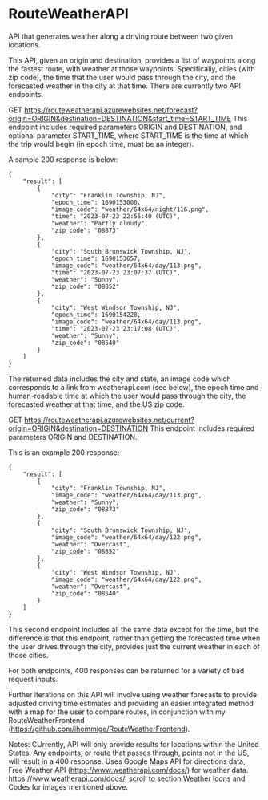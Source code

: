 # RouteWeatherAPI
API that generates weather along a driving route between two given locations.

This API, given an origin and destination, provides a list of waypoints along the fastest route, with weather at those waypoints.
Specifically, cities (with zip code), the time that the user would pass through the city, and the forecasted weather in the city at that time.
There are currently two API endpoints.

GET https://routeweatherapi.azurewebsites.net/forecast?origin=ORIGIN&destination=DESTINATION&start_time=START_TIME
This endpoint includes required parameters ORIGIN and DESTINATION, and optional parameter START_TIME, where START_TIME is the time at which the trip would begin (in epoch time, must be an integer).

A sample 200 response is below:

    {
        "result": [
            {
                "city": "Franklin Township, NJ",
                "epoch_time": 1690153000,
                "image_code": "weather/64x64/night/116.png",
                "time": "2023-07-23 22:56:40 (UTC)",
                "weather": "Partly cloudy",
                "zip_code": "08873"
            },
            {
                "city": "South Brunswick Township, NJ",
                "epoch_time": 1690153657,
                "image_code": "weather/64x64/day/113.png",
                "time": "2023-07-23 23:07:37 (UTC)",
                "weather": "Sunny",
                "zip_code": "08852"
            },
            {
                "city": "West Windsor Township, NJ",
                "epoch_time": 1690154228,
                "image_code": "weather/64x64/day/113.png",
                "time": "2023-07-23 23:17:08 (UTC)",
                "weather": "Sunny",
                "zip_code": "08540"
            }
        ]
    }

The returned data includes the city and state, an image code which corresponds to a link from weatherapi.com (see below), the epoch time and human-readable time at which the user would pass through the city, the forecasted weather at that time, and the US zip code.

GET https://routeweatherapi.azurewebsites.net/current?origin=ORIGIN&destination=DESTINATION
This endpoint includes required parameters ORIGIN and DESTINATION.

This is an example 200 response: 
    
    {
        "result": [
            {
                "city": "Franklin Township, NJ",
                "image_code": "weather/64x64/day/113.png",
                "weather": "Sunny",
                "zip_code": "08873"
            },
            {
                "city": "South Brunswick Township, NJ",
                "image_code": "weather/64x64/day/122.png",
                "weather": "Overcast",
                "zip_code": "08852"
            },
            {
                "city": "West Windsor Township, NJ",
                "image_code": "weather/64x64/day/122.png",
                "weather": "Overcast",
                "zip_code": "08540"
            }
        ]
    }

This second endpoint includes all the same data except for the time, but the difference is that this endpoint, rather than getting the forecasted time when the user drives through the city, provides just the current weather in each of those cities.

For both endpoints, 400 responses can be returned for a variety of bad request inputs.

Further iterations on this API will involve using weather forecasts to provide adjusted driving time estimates and providing an easier integrated method with a map for the user to compare routes, in conjunction with my RouteWeatherFrontend (https://github.com/ihemmige/RouteWeatherFrontend).

Notes:
CUrrently, API will only provide results for locations within the United States. Any endpoints, or route that passes through, points not in the US, will result in a 400 response.
Uses Google Maps API for directions data, Free Weather API (https://www.weatherapi.com/docs/) for weather data.
https://www.weatherapi.com/docs/, scroll to section Weather Icons and Codes for images mentioned above.

